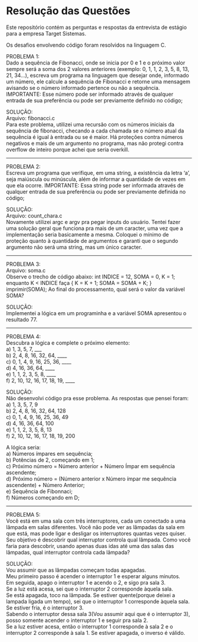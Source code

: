 # Resolução das Questões

Este repositório contém as perguntas e respostas da entrevista de estágio para a empresa Target Sistemas.

Os desafios envolvendo código foram resolvidos na linguagem C.

PROBLEMA 1:<br>
Dado a sequência de Fibonacci, onde se inicia por 0 e 1 e o próximo valor sempre será a soma dos 2 valores anteriores (exemplo: 0, 1, 1, 2, 3, 5, 8, 13, 21, 34...), escreva um programa na linguagem que desejar onde, informado um número, ele calcule a sequência de Fibonacci e retorne uma mensagem avisando se o número informado pertence ou não a sequência. 
IMPORTANTE: Esse número pode ser informado através de qualquer entrada de sua preferência ou pode ser previamente definido no código;

SOLUÇÃO:<br>
Arquivo: fibonacci.c<br>
Para este problema, utilizei uma recursão com os números iniciais da sequência de fibonacci, checando a cada chamada se o número atual da sequência é igual à entrada ou se é maior.
Há proteções contra números negativos e mais de um argumento no programa, mas não protegi contra overflow de inteiro porque achei que seria overkill.
<hr>

PROBLEMA 2:<br>
Escreva um programa que verifique, em uma string, a existência da letra ‘a’, seja maiúscula ou minúscula, além de informar a quantidade de vezes em que ela ocorre. 
IMPORTANTE: Essa string pode ser informada através de qualquer entrada de sua preferência ou pode ser previamente definida no código; 

SOLUÇÃO:<br>
Arquivo: count_chara.c<br>
Novamente utilizei argc e argv pra pegar inputs do usuário. Tentei fazer uma solução geral que funciona pra mais de um caracter, uma vez que a implementação seria basicamente a mesma.
Coloquei o mínimo de proteção quanto à quantidade de argumentos e garanti que o segundo argumento não será uma string, mas um único caracter.
<hr>

PROBLEMA 3:<br>
Arquivo: soma.c<br>
Observe o trecho de código abaixo: int INDICE = 12, SOMA = 0, K = 1; enquanto K < INDICE faça { K = K + 1; SOMA = SOMA + K; } imprimir(SOMA); 
Ao final do processamento, qual será o valor da variável SOMA?

SOLUÇÃO:<br>
Implementei a lógica em um programinha e a variável SOMA apresentou o resultado 77.
<hr>

PROBLEMA 4:<br>
Descubra a lógica e complete o próximo elemento: <br>
a) 1, 3, 5, 7, ___ <br>
b) 2, 4, 8, 16, 32, 64, ____ <br>
c) 0, 1, 4, 9, 16, 25, 36, ____ <br>
d) 4, 16, 36, 64, ____ <br>
e) 1, 1, 2, 3, 5, 8, ____ <br>
f) 2, 10, 12, 16, 17, 18, 19, ____<br>

SOLUÇÃO:<br>
Não desenvolvi código pra esse problema. As respostas que pensei foram:<br>
a) 1, 3, 5, 7, 9 <br>
b) 2, 4, 8, 16, 32, 64, 128<br>
c) 0, 1, 4, 9, 16, 25, 36, 49 <br>
d) 4, 16, 36, 64, 100<br>
e) 1, 1, 2, 3, 5, 8, 13 <br>
f) 2, 10, 12, 16, 17, 18, 19, 200<br>

A lógica seria:<br>
a) Números ímpares em sequência;<br>
b) Potências de 2, começando em 1;<br>
c) Próximo número = Número anterior + Número Ímpar em sequência ascendente;<br>
d) Próximo número = (Número anterior x Número ímpar me sequência ascendente) + Número Anterior;<br>
e) Sequência de Fibonnaci;<br>
f) Números começando em D;<br>
<hr>

PROBLEMA 5:<br>
Você está em uma sala com três interruptores, cada um conectado a uma lâmpada em salas diferentes. Você não pode ver as lâmpadas da sala em que está, mas pode ligar e desligar os interruptores quantas vezes quiser. Seu objetivo é descobrir qual interruptor controla qual lâmpada. Como você faria para descobrir, usando apenas duas idas até uma das salas das lâmpadas, qual interruptor controla cada lâmpada?

SOLUÇÃO:<br>
Vou assumir que as lâmpadas começam todas apagadas.<br>
Meu primeiro passo é acender o interruptor 1 e esperar alguns minutos.<br>
Em seguida, apago o interruptor 1 e acendo o 2, e sigo pra sala 3.<br>
Se a luz está acesa, sei que o interruptor 2 corresponde àquela sala.<br>
Se está apagada, toco na lâmpada. Se estiver quente(porque deixei a lampada ligada um tempo), sei que o interruptor 1 corresponde àquela sala. Se estiver fria, é o interruptor 3.<br>
Sabendo o interruptor dessa sala 3(Vou assumir aqui que é o interruptor 3), posso somente acender o interruptor 1 e seguir pra sala 2.<br>
Se a luz estiver acesa, então o interruptor 1 corresponde à sala 2 e o interruptor 2 corresponde à sala 1. Se estiver apagada, o inverso é válido.<br>
